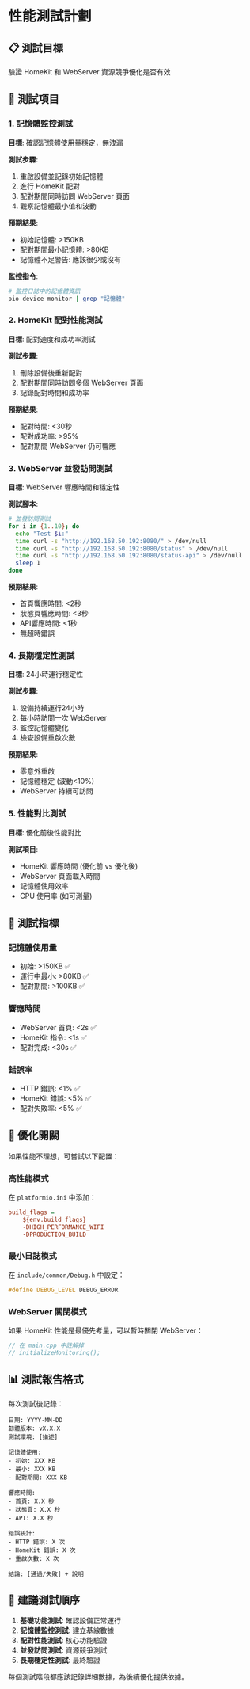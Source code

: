 # 性能測試計劃

## 📋 測試目標
驗證 HomeKit 和 WebServer 資源競爭優化是否有效

## 🔬 測試項目

### 1. 記憶體監控測試
**目標**: 確認記憶體使用量穩定，無洩漏

**測試步驟**:
1. 重啟設備並記錄初始記憶體
2. 進行 HomeKit 配對
3. 配對期間同時訪問 WebServer 頁面
4. 觀察記憶體最小值和波動

**預期結果**:
- 初始記憶體: >150KB
- 配對期間最小記憶體: >80KB
- 記憶體不足警告: 應該很少或沒有

**監控指令**:
```bash
# 監控日誌中的記憶體資訊
pio device monitor | grep "記憶體"
```

### 2. HomeKit 配對性能測試
**目標**: 配對速度和成功率測試

**測試步驟**:
1. 刪除設備後重新配對
2. 配對期間同時訪問多個 WebServer 頁面
3. 記錄配對時間和成功率

**預期結果**:
- 配對時間: <30秒
- 配對成功率: >95%
- 配對期間 WebServer 仍可響應

### 3. WebServer 並發訪問測試
**目標**: WebServer 響應時間和穩定性

**測試腳本**:
```bash
# 並發訪問測試
for i in {1..10}; do
  echo "Test $i:"
  time curl -s "http://192.168.50.192:8080/" > /dev/null
  time curl -s "http://192.168.50.192:8080/status" > /dev/null
  time curl -s "http://192.168.50.192:8080/status-api" > /dev/null
  sleep 1
done
```

**預期結果**:
- 首頁響應時間: <2秒
- 狀態頁響應時間: <3秒
- API響應時間: <1秒
- 無超時錯誤

### 4. 長期穩定性測試
**目標**: 24小時運行穩定性

**測試步驟**:
1. 設備持續運行24小時
2. 每小時訪問一次 WebServer
3. 監控記憶體變化
4. 檢查設備重啟次數

**預期結果**:
- 零意外重啟
- 記憶體穩定 (波動<10%)
- WebServer 持續可訪問

### 5. 性能對比測試
**目標**: 優化前後性能對比

**測試項目**:
- HomeKit 響應時間 (優化前 vs 優化後)
- WebServer 頁面載入時間
- 記憶體使用效率
- CPU 使用率 (如可測量)

## 🎯 測試指標

### 記憶體使用量
- 初始: >150KB ✅
- 運行中最小: >80KB ✅  
- 配對期間: >100KB ✅

### 響應時間
- WebServer 首頁: <2s ✅
- HomeKit 指令: <1s ✅
- 配對完成: <30s ✅

### 錯誤率
- HTTP 錯誤: <1% ✅
- HomeKit 錯誤: <5% ✅
- 配對失敗率: <5% ✅

## 🔧 優化開關

如果性能不理想，可嘗試以下配置：

### 高性能模式
在 `platformio.ini` 中添加：
```ini
build_flags = 
    ${env.build_flags}
    -DHIGH_PERFORMANCE_WIFI
    -DPRODUCTION_BUILD
```

### 最小日誌模式  
在 `include/common/Debug.h` 中設定：
```cpp
#define DEBUG_LEVEL DEBUG_ERROR
```

### WebServer 關閉模式
如果 HomeKit 性能是最優先考量，可以暫時關閉 WebServer：
```cpp
// 在 main.cpp 中註解掉
// initializeMonitoring();
```

## 📊 測試報告格式

每次測試後記錄：
```
日期: YYYY-MM-DD
韌體版本: vX.X.X
測試環境: [描述]

記憶體使用:
- 初始: XXX KB
- 最小: XXX KB  
- 配對期間: XXX KB

響應時間:
- 首頁: X.X 秒
- 狀態頁: X.X 秒
- API: X.X 秒

錯誤統計:
- HTTP 錯誤: X 次
- HomeKit 錯誤: X 次
- 重啟次數: X 次

結論: [通過/失敗] + 說明
```

## 🚀 建議測試順序

1. **基礎功能測試**: 確認設備正常運行
2. **記憶體監控測試**: 建立基線數據
3. **配對性能測試**: 核心功能驗證
4. **並發訪問測試**: 資源競爭測試  
5. **長期穩定性測試**: 最終驗證

每個測試階段都應該記錄詳細數據，為後續優化提供依據。